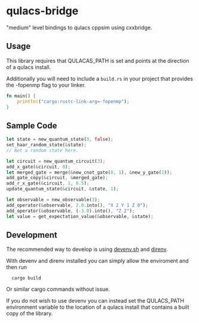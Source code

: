 # qulacs-bridge

"medium" level bindings to qulacs cppsim using cxxbridge.

## Usage

This library requires that QULACAS_PATH is set and points at the direction of a qulacs install.

Additionally you will need to include a `build.rs` in your project that provides the -fopenmp
flag to your linker.

```rust
fn main() {
    println!("cargo:rustc-link-arg=-fopenmp");
}
```

## Sample Code

```rust
let state = new_quantum_state(3, false);
set_haar_random_state(&state);
// Not a random state here.

let circuit = new_quantum_circuit(3);
add_x_gate(&circuit, 0);
let merged_gate = merge(&new_cnot_gate(0, 1), &new_y_gate(1));
add_gate_copy(&circuit, &merged_gate);
add_r_x_gate(&circuit, 1, 0.5);
update_quantum_state(&circuit, &state, 1);

let observable = new_observable(3);
add_operator(&observable, 2.0.into(), "X 2 Y 1 Z 0");
add_operator(&observable, (-3.0).into(), "Z 2");
let value = get_expectation_value(&observable, &state);
```

## Development

The recommended way to develop is using [devenv.sh](https://devenv.sh/) and [direnv](https://direnv.net/).

With devenv and direnv installed you can simply allow the enviroment and then run

```
  cargo build
```

Or similar cargo commands without issue.

If you do not wish to use devenv you can instead set the QULACS_PATH environment variable to the
location of a qulacs install that contains a built copy of the library.
